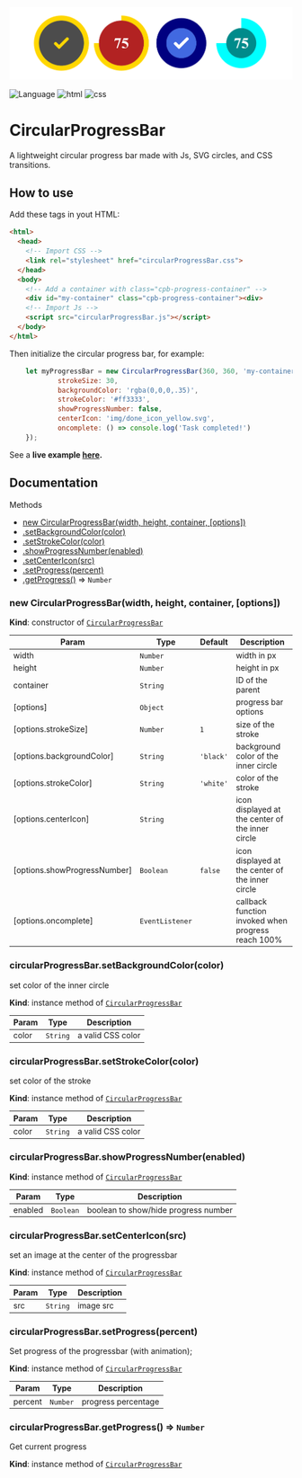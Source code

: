 <a name="CircularProgressBar"></a>

![examples](img/progressbars.png)

![Language](https://img.shields.io/badge/Javascript-darkgreen.svg)
![html](https://img.shields.io/badge/HTML5-orange.svg)
![css](https://img.shields.io/badge/CSS3-blue.svg)

# CircularProgressBar

A lightweight circular progress bar made with Js, SVG circles, and CSS transitions.

## How to use
Add these tags in yout HTML:

```html
<html>
  <head>
    <!-- Import CSS -->
    <link rel="stylesheet" href="circularProgressBar.css">   
  </head>
  <body>
    <!-- Add a container with class="cpb-progress-container" -->
    <div id="my-container" class="cpb-progress-container"><div>  
    <!-- Import Js -->    
    <script src="circularProgressBar.js"></script>
  </body>
</html>
```

Then initialize the circular progress bar, for example:
```js
    let myProgressBar = new CircularProgressBar(360, 360, 'my-container', {
            strokeSize: 30,
            backgroundColor: 'rgba(0,0,0,.35)',
            strokeColor: '#ff3333',
            showProgressNumber: false,
            centerIcon: 'img/done_icon_yellow.svg',
            oncomplete: () => console.log('Task completed!')
    });
```
See a **live example [here](example.html).**
  

## Documentation  

Methods
* [new CircularProgressBar(width, height, container, [options])](#new_CircularProgressBar_new)
* [.setBackgroundColor(color)](#CircularProgressBar+setBackgroundColor)
* [.setStrokeColor(color)](#CircularProgressBar+setStrokeColor)
* [.showProgressNumber(enabled)](#CircularProgressBar+showProgressNumber)
* [.setCenterIcon(src)](#CircularProgressBar+setCenterIcon)
* [.setProgress(percent)](#CircularProgressBar+setProgress)
* [.getProgress()](#CircularProgressBar+getProgress) ⇒ <code>Number</code>

<a name="new_CircularProgressBar_new"></a>

### new CircularProgressBar(width, height, container, [options])
**Kind**: constructor of [<code>CircularProgressBar</code>](#CircularProgressBar)  

| Param | Type | Default | Description |
| --- | --- | --- | --- |
| width | <code>Number</code> |  | width in px |
| height | <code>Number</code> |  | height in px |
| container | <code>String</code> |  | ID of the parent |
| [options] | <code>Object</code> |  | progress bar options |
| [options.strokeSize] | <code>Number</code> | <code>1</code> | size of the stroke |
| [options.backgroundColor] | <code>String</code> | <code>&#x27;black&#x27;</code> | background color of the inner circle |
| [options.strokeColor] | <code>String</code> | <code>&#x27;white&#x27;</code> | color of the stroke |
| [options.centerIcon] | <code>String</code> |  | icon displayed at the center of the inner circle |
| [options.showProgressNumber] | <code>Boolean</code> | <code>false</code> | icon displayed at the center of the inner circle |
| [options.oncomplete] | <code>EventListener</code> |  | callback function invoked when progress reach 100% |

<a name="CircularProgressBar+setBackgroundColor"></a>

### circularProgressBar.setBackgroundColor(color)
set color of the inner circle

**Kind**: instance method of [<code>CircularProgressBar</code>](#CircularProgressBar)  

| Param | Type | Description |
| --- | --- | --- |
| color | <code>String</code> | a valid CSS color |

<a name="CircularProgressBar+setStrokeColor"></a>

### circularProgressBar.setStrokeColor(color)
set color of the stroke

**Kind**: instance method of [<code>CircularProgressBar</code>](#CircularProgressBar)  

| Param | Type | Description |
| --- | --- | --- |
| color | <code>String</code> | a valid CSS color |

<a name="CircularProgressBar+showProgressNumber"></a>

### circularProgressBar.showProgressNumber(enabled)
**Kind**: instance method of [<code>CircularProgressBar</code>](#CircularProgressBar)  

| Param | Type | Description |
| --- | --- | --- |
| enabled | <code>Boolean</code> | boolean to show/hide progress number |

<a name="CircularProgressBar+setCenterIcon"></a>

### circularProgressBar.setCenterIcon(src)
set an image at the center of the progressbar

**Kind**: instance method of [<code>CircularProgressBar</code>](#CircularProgressBar)  

| Param | Type | Description |
| --- | --- | --- |
| src | <code>String</code> | image src |

<a name="CircularProgressBar+setProgress"></a>

### circularProgressBar.setProgress(percent)
Set progress of the progressbar (with animation);

**Kind**: instance method of [<code>CircularProgressBar</code>](#CircularProgressBar)  

| Param | Type | Description |
| --- | --- | --- |
| percent | <code>Number</code> | progress percentage |

<a name="CircularProgressBar+getProgress"></a>

### circularProgressBar.getProgress() ⇒ <code>Number</code>
Get current progress

**Kind**: instance method of [<code>CircularProgressBar</code>](#CircularProgressBar)  
